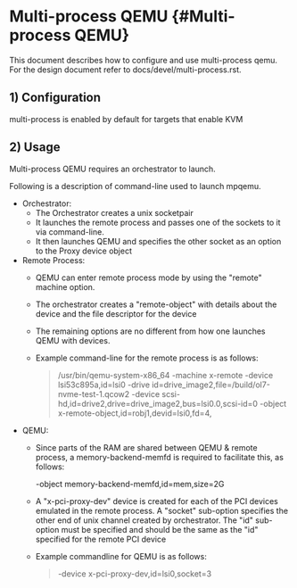 # Multi-process QEMU {#Multi-process QEMU}

This document describes how to configure and use multi-process qemu. For
the design document refer to docs/devel/multi-process.rst.

## 1) Configuration

multi-process is enabled by default for targets that enable KVM

## 2) Usage

Multi-process QEMU requires an orchestrator to launch.

Following is a description of command-line used to launch mpqemu.

-   Orchestrator:
    -   The Orchestrator creates a unix socketpair
    -   It launches the remote process and passes one of the sockets to
        it via command-line.
    -   It then launches QEMU and specifies the other socket as an
        option to the Proxy device object
-   Remote Process:
    -   QEMU can enter remote process mode by using the \"remote\"
        machine option.

    -   The orchestrator creates a \"remote-object\" with details about
        the device and the file descriptor for the device

    -   The remaining options are no different from how one launches
        QEMU with devices.

    -   Example command-line for the remote process is as follows:

        > /usr/bin/qemu-system-x86_64 -machine x-remote -device
        > lsi53c895a,id=lsi0 -drive
        > id=drive_image2,file=/build/ol7-nvme-test-1.qcow2 -device
        > scsi-hd,id=drive2,drive=drive_image2,bus=lsi0.0,scsi-id=0
        > -object x-remote-object,id=robj1,devid=lsi0,fd=4,
-   QEMU:
    -   Since parts of the RAM are shared between QEMU & remote process,
        a memory-backend-memfd is required to facilitate this, as
        follows:

        -object memory-backend-memfd,id=mem,size=2G

    -   A \"x-pci-proxy-dev\" device is created for each of the PCI
        devices emulated in the remote process. A \"socket\" sub-option
        specifies the other end of unix channel created by orchestrator.
        The \"id\" sub-option must be specified and should be the same
        as the \"id\" specified for the remote PCI device

    -   Example commandline for QEMU is as follows:

        > -device x-pci-proxy-dev,id=lsi0,socket=3

